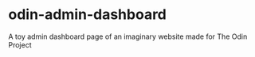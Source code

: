 # odin-admin-dashboard
A toy admin dashboard page of an imaginary website made for The Odin Project

